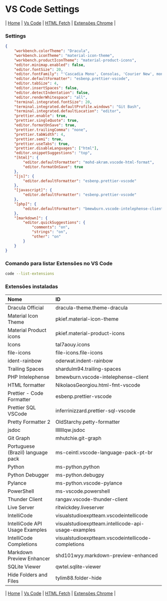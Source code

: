 # VS Code Settings

| [Home](./README.md) | [Vs Code](./002_vs-code.md) | [HTML Fetch](./006_html_fetch.md) | [Extensões Chrome](./003_extensoes_chrome.md) |

### Settings

```json
{
	"workbench.colorTheme": "Dracula",
	"workbench.iconTheme": "material-icon-theme",
	"workbench.productIconTheme": "material-product-icons",
	"editor.minimap.enabled": false,
	"editor.fontSize": 20,
	"editor.fontFamily": "'Cascadia Mono', Consolas, 'Courier New', monospace",
	"editor.defaultFormatter": "esbenp.prettier-vscode",
	"editor.tabSize": 4,
	"editor.insertSpaces": false,
	"editor.detectIndentation": false,
	"editor.renderWhitespace": "all",
	"terminal.integrated.fontSize": 20,
	"terminal.integrated.defaultProfile.windows": "Git Bash",
	"terminal.integrated.defaultLocation": "editor",
	"prettier.enable": true,
	"prettier.singleQuote": true,
	"editor.formatOnSave": true,
	"prettier.trailingComma": "none",
	"prettier.tabWidth": 4,
	"prettier.semi": true,
	"prettier.useTabs": true,
	"prettier.disableLanguages": ["html"],
	"editor.snippetSuggestions": "top",
	"[html]": {
		"editor.defaultFormatter": "mohd-akram.vscode-html-format",
		"editor.formatOnSave": true
	},
	"[js]": {
		"editor.defaultFormatter": "esbenp.prettier-vscode"
	},
	"[javascript]": {
		"editor.defaultFormatter": "esbenp.prettier-vscode"
	},
	"[php]": {
		"editor.defaultFormatter": "bmewburn.vscode-intelephense-client"
	},
	"[markdown]": {
		"editor.quickSuggestions": {
			"comments": "on",
			"strings": "on",
			"other": "on"
		}
	}
}
```

### Comando para listar Extensões no VS Code

```sh
code --list-extensions
```

### Extensões instaladas

| Nome                              | ID                                                  |
| :-------------------------------- | :-------------------------------------------------- |
| Dracula Official                  | dracula-theme.theme-dracula                         |
| Material Icon Theme               | pkief.material-icon-theme                           |
| Material Product icons            | pkief.material-product-icons                        |
| Icons                             | tal7aouy.icons                                      |
| file-icons                        | file-icons.file-icons                               |
| ident-rainbow                     | oderwat.indent-rainbow                              |
| Trailing Spaces                   | shardulm94.trailing-spaces                          |
| PHP Intelephense                  | bmewburn.vscode-intelephense-client                 |
| HTML formatter                    | NikolaosGeorgiou.html-fmt-vscode                    |
| Prettier - Code Formatter         | esbenp.prettier-vscode                              |
| Prettier SQL VSCode               | inferrinizzard.prettier-sql-vscode                  |
| Pretty Formatter 2                | OldStarchy.petty-formatter                          |
| jsdoc                             | lllllllqw.jsdoc                                     |
| Git Graph                         | mhutchie.git-graph                                  |
| Portuguese (Brazil) language pack | ms-ceintl.vscode-language-pack-pt-br                |
| Python                            | ms-python.python                                    |
| Python Debugger                   | ms-python.debugpy                                   |
| Pylance                           | ms-python.vscode-pylance                            |
| PowerShell                        | ms-vscode.powershell                                |
| Thunder Client                    | rangav.vscode-thunder-client                        |
| Live Server                       | ritwickdey.liveserver                               |
| IntelliCode                       | visualstudioexptteam.vscodeintellicode              |
| IntelliCode API Usage Examples    | visualstudioexptteam.intellicode-api-usage-examples |
| IntelliCode Completions           | visualstudioexptteam.vscodeintellicode-completions  |
| Markdown Preview Enhancer         | shd101wyy.markdown-preview-enhanced                 |
| SQLite Viewer                     | qwtel.sqlite-viewer                                 |
| Hide Folders and Files            | tylim88.folder-hide                                 |

| [Home](./README.md) | [Vs Code](./002_vs-code.md) | [HTML Fetch](./006_html_fetch.md) | [Extensões Chrome](./003_extensoes_chrome.md) |
